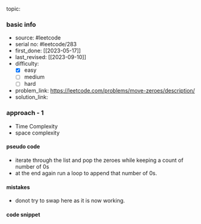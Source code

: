 topic:

### basic info
- source: #leetcode 
- serial no: #leetcode/283 
- first_done: [[2023-05-17]]
- last_revised: [[2023-09-10]]
- difficulty:
	- [x] easy
	- [ ] medium
	- [ ] hard
- problem_link: https://leetcode.com/problems/move-zeroes/description/
- solution_link:

### approach - 1
- Time Complexity
- space complexity

#### pseudo code
- iterate through the list and pop the zeroes while keeping a count of number of 0s
- at the end again run a loop to append that number of 0s.
#### mistakes
- donot try to swap here as it is now working.
#### code snippet
```python

```